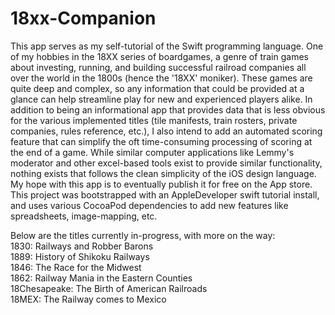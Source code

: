 # 18xx-Companion

This app serves as my self-tutorial of the Swift programming language. One of my hobbies in the 18XX series of boardgames,
a genre of train games about investing, running, and building successful railroad companies all over the world in the 1800s (hence the '18XX' moniker). 
These games are quite deep and complex, so any information that could be provided at a glance can help streamline play for new and experienced players alike.
In addition to being an informational app that provides data that is less obvious for the various implemented titles (tile manifests, train rosters, private companies, rules reference, etc.),
I also intend to add an automated scoring feature that can simplify the oft time-consuming processing of scoring at the end of a game. 
While similar computer applications like Lemmy's moderator and other excel-based tools exist to provide similar functionality, nothing
exists that follows the clean simplicity of the iOS design language. My hope with this app is to eventually publish it for free on the App store. This project was bootstrapped with an AppleDeveloper swift tutorial install, and uses various CocoaPod dependencies to add new features like spreadsheets, image-mapping, etc.

Below are the titles currently in-progress, with more on the way: <br />
1830: Railways and Robber Barons <br />
1889: History of Shikoku Railways <br />
1846: The Race for the Midwest <br />
1862: Railway Mania in the Eastern Counties <br />
18Chesapeake: The Birth of American Railroads <br />
18MEX: The Railway comes to Mexico <br />
